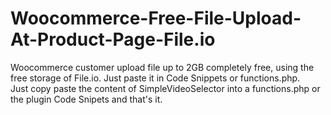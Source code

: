 # Woocommerce-Free-File-Upload-At-Product-Page-File.io
Woocommerce customer upload file up to 2GB completely free, using the free storage of File.io. Just paste it in Code Snippets or functions.php. 
<br/>
Just copy paste the content of SimpleVideoSelector into a functions.php or the plugin Code Snipets and that's it.
